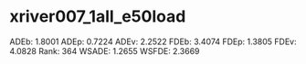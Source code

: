 # xriver007_1all_e50load

ADEb: 1.8001
ADEp: 0.7224
ADEv: 2.2522
FDEb: 3.4074
FDEp: 1.3805
FDEv: 4.0828
Rank: 364
WSADE: 1.2655
WSFDE: 2.3669